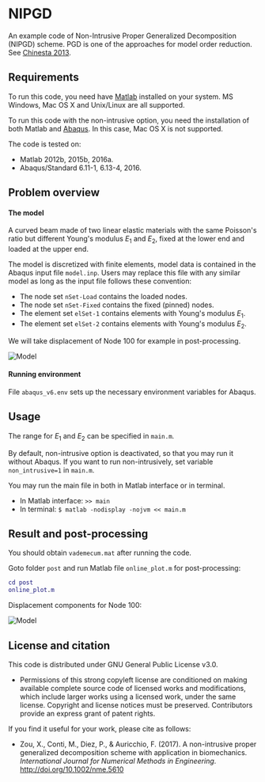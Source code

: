 # NIPGD
An example code of Non-Intrusive Proper Generalized Decomposition (NIPGD) scheme. PGD is one of the approaches for model order reduction. See [Chinesta 2013](http://doi.org/10.1007/s11831-013-9080-x).

## Requirements

To run this code, you need have [Matlab](https://uk.mathworks.com/products/matlab/) installed on your system. MS Windows, Mac OS X and Unix/Linux are all supported.

To run this code with the non-intrusive option, you need the installation of both Matlab and [Abaqus](http://www.3ds.com/products-services/simulia/products/abaqus/). In this case, Mac OS X is not supported.

The code is tested on:

- Matlab 2012b, 2015b, 2016a.
- Abaqus/Standard 6.11-1, 6.13-4, 2016.

## Problem overview

#### The model

A curved beam made of two linear elastic materials with the same Poisson's ratio but different Young's modulus $E_1$ and $E_2$, fixed at the lower end and loaded at the upper end.

The model is discretized with finite elements, model data is contained in the Abaqus input file `model.inp`. Users may replace this file with any similar model as long as the input file follows these convention:

- The node set `nSet-Load` contains the loaded nodes.
- The node set `nSet-Fixed` contains the fixed (pinned) nodes.
- The element set `elSet-1` contains elements with Young's modulus $E_1$.
- The element set `elSet-2` contains elements with Young's modulus $E_2$.

We will take displacement of Node 100 for example in post-processing.

![Model](https://raw.githubusercontent.com/xizou/NIPGD/master/image/model.png)

#### Running environment

File `abaqus_v6.env` sets up the necessary environment variables for Abaqus.

## Usage

The range for $E_1$ and $E_2$ can be specified in `main.m`.

By default, non-intrusive option is deactivated, so that you may run it without Abaqus. If you want to run non-intrusively, set variable `non_intrusive=1` in `main.m`.

You may run the main file in both in Matlab interface or in terminal.

- In Matlab interface: `>> main`
- In terminal: `$ matlab -nodisplay -nojvm << main.m`

## Result and post-processing

You should obtain `vademecum.mat` after running the code.

Goto folder `post` and run Matlab file `online_plot.m` for post-processing:

```matlab
cd post
online_plot.m
```



Displacement components for Node 100:

![Model](https://raw.githubusercontent.com/xizou/NIPGD/master/image/result.png)

## License and citation

This code is distributed under GNU General Public License v3.0.

- Permissions of this strong copyleft license are conditioned on making available complete source code of licensed works and modifications, which include larger works using a licensed work, under the same license. Copyright and license notices must be preserved. Contributors provide an express grant of patent rights.

If you find it useful for your work, please cite as follows:

- Zou, X., Conti, M., Diez, P., & Auricchio, F. (2017). A non-intrusive proper generalized decomposition scheme with application in biomechanics. *International Journal for Numerical Methods in Engineering*. http://doi.org/10.1002/nme.5610